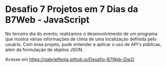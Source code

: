 # Desafio 7 Projetos em 7 Dias da B7Web - JavaScript

No terceiro dia do evento, realizamos o desenvolvimento de um programa que mostra várias informações de clima de uma localização definida pelo usuário. Com esse projeto, pude entender e aplicar o uso de API's públicas, além da formulação de objetos JSON.

Acesse em https://gabrielfeola.github.io/Desafio-B7Web-Dia3/
